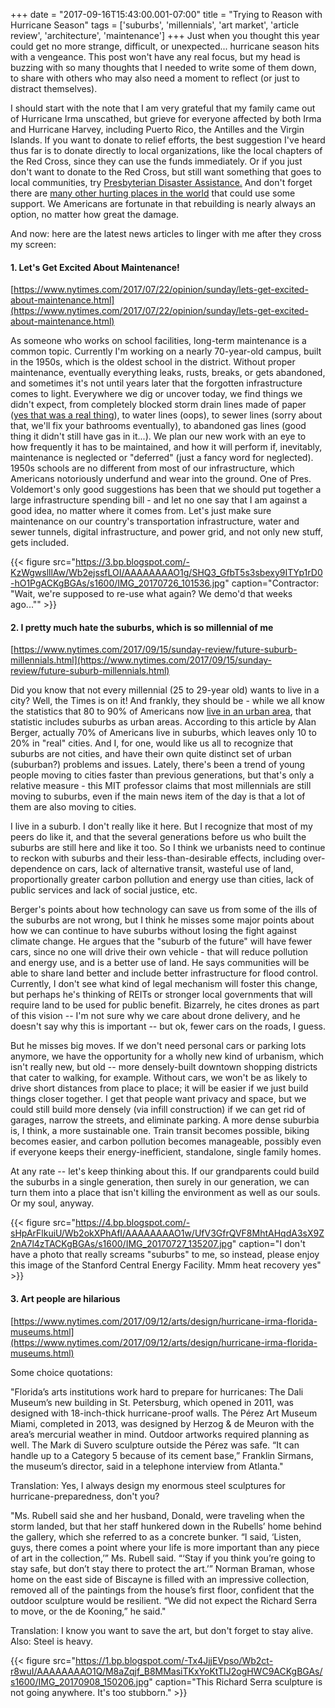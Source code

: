 +++
date = "2017-09-16T15:43:00.001-07:00"
title = "Trying to Reason with Hurricane Season"
tags = ['suburbs', 'millennials', 'art market', 'article review', 'architecture', 'maintenance']
+++
Just when you thought this year could get no more strange, difficult, or unexpected... hurricane season hits with a vengeance.  This post won't have any real focus, but my head is buzzing with so many thoughts that I needed to write some of them down, to share with others who may also need a moment to reflect (or just to distract themselves).

I should start with the note that I am very grateful that my family came out of Hurricane Irma unscathed, but grieve for everyone affected by both Irma and Hurricane Harvey, including Puerto Rico, the Antilles and the Virgin Islands.  If you want to donate to relief efforts, the best suggestion I've heard thus far is to donate directly to local organizations, like the local chapters of the Red Cross, since they can use the funds immediately.   Or if you just don't want to donate to the Red Cross, but still want something that goes to local communities, try [Presbyterian Disaster Assistance.](http://pda.pcusa.org/situation/tropical-storm-harvey/)  And don't forget there are [many other hurting places in the world](http://www.doctorswithoutborders.org/our-work/countries) that could use some support.  We Americans are fortunate in that rebuilding is nearly always an option, no matter how great the damage.

And now: here are the latest news articles to linger with me after they cross my screen:

#### 1. Let's Get Excited About Maintenance!

[https://www.nytimes.com/2017/07/22/opinion/sunday/lets-get-excited-about-maintenance.html](https://www.nytimes.com/2017/07/22/opinion/sunday/lets-get-excited-about-maintenance.html)

As someone who works on school facilities, long-term maintenance is a common topic.  Currently I'm working on a nearly 70-year-old campus, built in the 1950s, which is the oldest school in the district.  Without proper maintenance, eventually everything leaks, rusts, breaks, or gets abandoned, and sometimes it's not until years later that the forgotten infrastructure comes to light.  Everywhere we dig or uncover today, we find things we didn't expect, from completely blocked storm drain lines made of paper ([yes that was a real thing](https://en.wikipedia.org/wiki/Orangeburg_pipe)), to water lines (oops), to sewer lines (sorry about that, we'll fix your bathrooms eventually), to abandoned gas lines (good thing it didn't still have gas in it...).  We plan our new work with an eye to how frequently it has to be maintained, and how it will perform if, inevitably, maintenance is neglected or "deferred" (just a fancy word for neglected).  1950s schools are no different from most of our infrastructure, which Americans notoriously underfund and wear into the ground.  One of Pres. Voldemort's only good suggestions has been that we should put together a large infrastructure spending bill - and let no one say that I am against a good idea, no matter where it comes from.  Let's just make sure maintenance on our country's transportation infrastructure, water and sewer tunnels, digital infrastructure, and power grid, and not only new stuff, gets included.

{{< figure src="https://3.bp.blogspot.com/-KzWgwslllAw/Wb2ejssfLOI/AAAAAAAAO1g/SHQ3_GfbT5s3sbexy9ITYp1rD0-hO1PgACKgBGAs/s1600/IMG_20170726_101536.jpg" caption="Contractor: \"Wait, we're supposed to re-use what again?  We demo'd that weeks ago...\"" >}}

#### 2. I pretty much hate the suburbs, which is so millennial of me

[https://www.nytimes.com/2017/09/15/sunday-review/future-suburb-millennials.html](https://www.nytimes.com/2017/09/15/sunday-review/future-suburb-millennials.html)

Did you know that not every millennial (25 to 29-year old) wants to live in a city?  Well, the Times is on it!  And frankly, they should be - while we all know the statistics that 80 to 90% of Americans now [live in an urban area](https://en.wikipedia.org/wiki/Urbanization_in_the_United_States), that statistic includes suburbs as urban areas.  According to this article by Alan Berger, actually 70% of Americans live in suburbs, which leaves only 10 to 20% in "real" cities.  And I, for one, would like us all to recognize that suburbs are not cities, and have their own quite distinct set of urban (suburban?) problems and issues.  Lately, there's been a trend of young people moving to cities faster than previous generations, but that's only a relative measure - this MIT professor claims that most millennials are still moving to suburbs, even if the main news item of the day is that a lot of them are also moving to cities.

I live in a suburb.  I don't really like it here.  But I recognize that most of my peers do like it, and that the several generations before us who built the suburbs are still here and like it too.  So I think we urbanists need to continue to reckon with suburbs and their less-than-desirable effects, including over-dependence on cars, lack of alternative transit, wasteful use of land, proportionally greater carbon pollution and energy use than cities, lack of public services and lack of social justice, etc. 

Berger's points about how technology can save us from some of the ills of the suburbs are not wrong, but I think he misses some major points about how we can continue to have suburbs without losing the fight against climate change.  He argues that the "suburb of the future" will have fewer cars, since no one will drive their own vehicle - that will reduce pollution and energy use, and is a better use of land.  He says communities will be able to share land better and include better infrastructure for flood control.  Currently, I don't see what kind of legal mechanism will foster this change, but perhaps he's thinking of REITs or stronger local governments that will require land to be used for public benefit.  Bizarrely, he cites drones as part of this vision -- I'm not sure why we care about drone delivery, and he doesn't say why this is important -- but ok, fewer cars on the roads, I guess.

But he misses big moves.  If we don't need personal cars or parking lots anymore, we have the opportunity for a wholly new kind of urbanism, which isn't really new, but old -- more densely-built downtown shopping districts that cater to walking, for example.  Without cars, we won't be as likely to drive short distances from place to place; it will be easier if we just build things closer together.  I get that people want privacy and space, but we could still build more densely (via infill construction) if we can get rid of garages, narrow the streets, and eliminate parking.  A more dense suburbia is, I think, a more sustainable one.  Train transit becomes possible, biking becomes easier, and carbon pollution becomes manageable, possibly even if everyone keeps their energy-inefficient, standalone, single family homes.

At any rate -- let's keep thinking about this.  If our grandparents could build the suburbs in a single generation, then surely in our generation, we can turn them into a place that isn't killing the environment as well as our souls.  Or my soul, anyway.

{{< figure src="https://4.bp.blogspot.com/-sHpArFlkuiU/Wb2okXPhAfI/AAAAAAAAO1w/UfV3GfrQVF8MhtAHqdA3sX9Z2nA7l4zTACKgBGAs/s1600/IMG_20170727_135207.jpg" caption="I don't have a photo that really screams \"suburbs\" to me, so instead, please enjoy this image of the Stanford Central Energy Facility.  Mmm heat recovery yes" >}}

#### 3. Art people are hilarious

[https://www.nytimes.com/2017/09/12/arts/design/hurricane-irma-florida-museums.html](https://www.nytimes.com/2017/09/12/arts/design/hurricane-irma-florida-museums.html)

Some choice quotations:

"Florida’s arts institutions work hard to prepare for hurricanes: The Dali Museum’s new building in St. Petersburg, which opened in 2011, was designed with 18-inch-thick hurricane-proof walls. The Pérez Art Museum Miami, completed in 2013, was designed by Herzog & de Meuron with the area’s mercurial weather in mind.  Outdoor artworks required planning as well. The Mark di Suvero sculpture outside the Pérez was safe. “It can handle up to a Category 5 because of its cement base,” Franklin Sirmans, the museum’s director, said in a telephone interview from Atlanta."

Translation: Yes, I always design my enormous steel sculptures for hurricane-preparedness, don't you?

"Ms. Rubell said she and her husband, Donald, were traveling when the storm landed, but that her staff hunkered down in the Rubells’ home behind the gallery, which she referred to as a concrete bunker.  “I said, ‘Listen, guys, there comes a point where your life is more important than any piece of art in the collection,’” Ms. Rubell said. “‘Stay if you think you’re going to stay safe, but don’t stay there to protect the art.’”  Norman Braman, whose home on the east side of Biscayne is filled with an impressive collection, removed all of the paintings from the house’s first floor, confident that the outdoor sculpture would be resilient. “We did not expect the Richard Serra to move, or the de Kooning,” he said."

Translation:  I know you want to save the art, but don't forget to stay alive.  Also:  Steel is heavy.

{{< figure src="https://1.bp.blogspot.com/-Tx4JjjEVpso/Wb2ct-r8wuI/AAAAAAAAO1Q/M8aZqjf_B8MMasiTKxYoKtTIJ2ogHWC9ACKgBGAs/s1600/IMG_20170908_150206.jpg" caption="This Richard Serra sculpture is not going anywhere.  It's too stubborn." >}}
